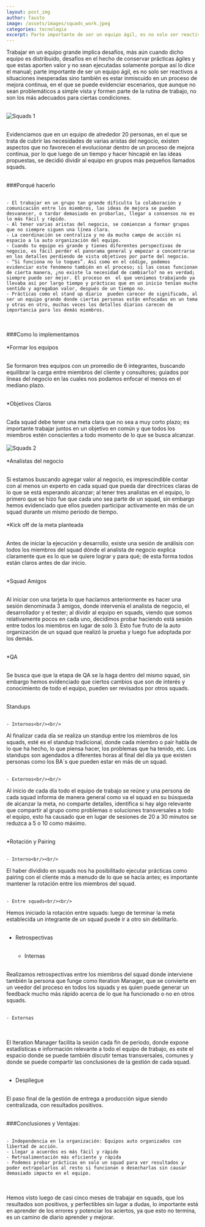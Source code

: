 ```yaml
---
layout: post_img
author: fausto
image: /assets/images/squads_work.jpeg
categories: tecnologia
excerpt: Parte importante de ser un equipo ágil, es no solo ser reactivos a situaciones inesperadas sino también es estar inmiscuido en un proceso de mejora continua.
---
```

Trabajar en un equipo grande implica desafíos, más aún cuando dicho equipo es distribuido, desafíos en el hecho de conservar prácticas ágiles y que estas aporten valor y no sean ejecutadas solamente porque así lo dice el manual; parte importante de ser un equipo ágil, es no solo ser reactivos a situaciones inesperadas sino también es estar inmiscuido en un proceso de mejora continua, en el que se puede evidenciar escenarios, que aunque no sean problemáticos a simple vista y formen parte de la rutina de trabajo, no son los más adecuados para ciertas condiciones.<br/><br/>

![Squads 1](/assets/images/squads_1.jpg )<br/><br/>

Evidenciamos que en un equipo de alrededor 20 personas, en el que se trata de cubrir las necesidades de varias aristas del negocio, existen aspectos que no favorecen el evolucionar dentro de un proceso de mejora continua, por lo que luego de un tiempo y hacer hincapié en las ideas propuestas, se decidió dividir al equipo en grupos más pequeños llamados squads.<br/><br/>

###Porqué hacerlo<br/><br/>


    - El trabajar en un grupo tan grande dificulta la colaboración y comunicación entre los miembros, las ideas de mejora se pueden desvanecer, o tardar demasiado en probarlas, llegar a consensos no es lo más fácil y rápido.
    - Al tener varias aristas del negocio, se comienzan a formar grupos que no siempre siguen una línea clara.
    - La coordinación se centraliza y no da mucho campo de acción ni espacio a la auto organización del equipo.
    - Cuando tu equipo es grande y tienes diferentes perspectivas de negocio, es fácil perder el panorama general y empezar a concentrarse en los detalles perdiendo de vista objetivos por parte del negocio.
    - “Si funciona no lo toques”. Así como en el código, podemos evidenciar este fenómeno también en el proceso; si las cosas funcionan de cierta manera, ¿no existe la necesidad de cambiarlo? no es verdad; siempre puede ser mejor. El proceso en  el que veníamos trabajando ya llevaba así por largo tiempo y prácticas que en un inicio tenían mucho sentido y agregaban valor, después de un tiempo no.
    - Prácticas como el stand up diario  pueden carecer de significado, al ser un equipo grande donde ciertas personas están enfocadas en un tema y otras en otro, muchas veces los detalles diarios carecen de importancia para los demás miembros.
<br/><br/>
###Como lo implementamos
<br/><br/>
*Formar los equipos<br/><br/>

Se formaron tres equipos con un promedio de 6 integrantes, buscando equilibrar la carga entre miembros del cliente y consultores; guiados por líneas del negocio en las cuales nos podamos enfocar el menos en el mediano plazo.<br/><br/>

*Objetivos Claros<br/><br/>

Cada squad debe tener una meta clara que no sea a muy corto plazo; es importante trabajar juntos en un objetivo en común y que todos los miembros estén conscientes a todo momento de lo que se busca alcanzar.
<br/><br/>
![Squads 2](/assets/images/squads_2.jpg )
<br/><br/>
*Analistas del negocio<br/><br/>

Si estamos buscando agregar valor al negocio, es imprescindible contar con al menos un experto en cada squad que pueda dar directrices claras de lo que se está esperando alcanzar; al tener tres analistas en el equipo, lo primero que se hizo fue que cada uno sea parte de un squad, sin embargo hemos evidenciado que ellos pueden participar activamente en más de un squad durante un mismo periodo de tiempo.
<br/><br/>
*Kick off de la meta planteada<br/><br/>

Antes de iniciar la ejecución y desarrollo, existe una sesión de análisis con todos los miembros del squad dónde el analista de negocio explica claramente que es lo que se quiere lograr y para qué; de esta forma todos están claros antes de dar inicio.<br/><br/>

*Squad Amigos<br/><br/>

Al iniciar con una tarjeta lo que hacíamos anteriormente es hacer una sesión denominada 3 amigos, donde intervenía el analista de negocio, el desarrollador y el tester; al dividir al equipo en squads, viendo que somos relativamente pocos en cada uno, decidimos probar haciendo está sesión entre todos los miembros en lugar de solo 3. Esto fue fruto de la auto organización de un squad que realizó la prueba y luego fue adoptada por los demás.<br/><br/>

*QA<br/><br/>

Se busca que que la etapa de QA se la haga dentro del mismo squad, sin embargo hemos evidenciado que ciertos cambios que son de interés y conocimiento de todo el equipo, pueden ser revisados por otros squads.<br/><br/>

Standups<br/><br/>

    - Internos<br/><br/>

Al finalizar cada día se realiza un standup entre los miembros de los squads, esté es el standup tradicional, donde cada miembro o pair habla de lo que ha hecho, lo que piensa hacer, los problemas que ha tenido, etc. Los standups son agendados a diferentes horas al final del día ya que existen personas como los BA´s que pueden estar en más de un squad.<br/><br/>

    - Externos<br/><br/>

Al inicio de cada día todo el equipo de trabajo se reúne y una persona de cada squad informa de manera general como va el squad en su búsqueda de alcanzar la meta, no comparte detalles, identifica si hay algo relevante que compartir al grupo como problemas o soluciones transversales a todo el equipo, esto ha causado que en lugar de sesiones de 20 a 30 minutos se reduzca a 5 o 10 como máximo.<br/><br/>

*Rotación y Pairing<br/><br/>

    - Interno<br/><br/>

El haber dividido en squads nos ha posibilitado ejecutar prácticas como pairing con el cliente más a menudo de lo que se hacía antes; es importante mantener la rotación entre los miembros del squad.<br/><br/>

    - Entre squads<br/><br/>

Hemos iniciado la rotación entre squads: luego de terminar la meta establecida un integrante de un squad puede ir a otro sin debilitarlo.<br/><br/>

* Retrospectivas<br/><br/>

    - Internas<br/><br/>

Realizamos retrospectivas entre los miembros del squad donde interviene también la persona que funge como Iteration Manager, que se convierte en un veedor del proceso en todos los squads y es quien puede generar un feedback mucho más rápido acerca de lo que ha funcionado o no en otros squads.<br/><br/>

    - Externas
<br/><br/>
El Iteration Manager facilita la sesión cada fin de periodo, donde expone estadísticas e información relevante a todo el equipo de trabajo, es este el espacio donde se puede también discutir temas transversales, comunes y donde se puede compartir las conclusiones de la gestión de cada squad.<br/><br/>

* Despliegue<br/><br/>

El paso final de la gestión de entrega a producción sigue siendo centralizada, con resultados positivos.<br/><br/>

###Conclusiones y Ventajas:<br/><br/>

    - Independencia en la organización: Equipos auto organizados con libertad de acción.
    - Llegar a acuerdos es más fácil y rápido
    - Retroalimentación más eficiente y rápida
    - Podemos probar prácticas en solo un squad para ver resultados y poder extrapolarlos al resto si funcionan o desecharlas sin causar demasiado impacto en el equipo.
<br/><br/>
Hemos visto luego de casi cinco meses de trabajar en squads, que los resultados son positivos, y perfectibles sin lugar a dudas, lo importante está en aprender de los errores y potenciar los aciertos, ya que esto no termina, es un camino de diario aprender y mejorar.